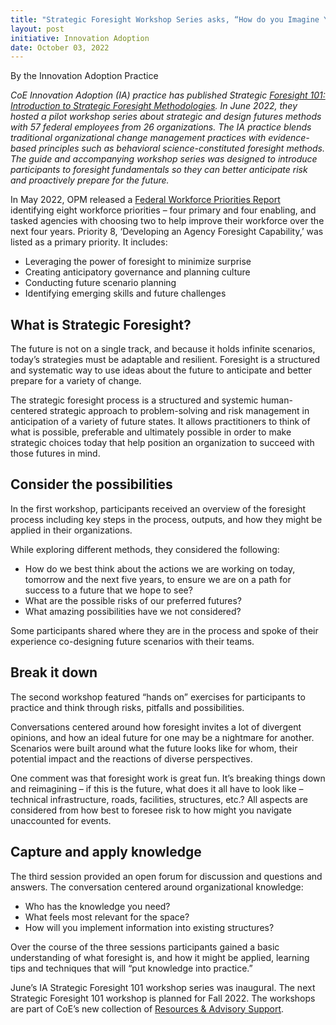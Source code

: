 ```yaml
---
title: "Strategic Foresight Workshop Series asks, “How do you Imagine Your Future?”’"
layout: post
initiative: Innovation Adoption
date: October 03, 2022
---
```

By the Innovation Adoption Practice 

*CoE Innovation Adoption (IA) practice has published Strategic [Foresight 101: Introduction to Strategic Foresight Methodologies](https://coe.gsa.gov/docs/StrategicForesight101.pdf). In June 2022, they hosted a pilot workshop series about strategic and design futures methods with 57 federal employees from 26 organizations. The IA practice blends traditional organizational change management practices with evidence-based principles such as behavioral science-constituted foresight methods. The guide and accompanying workshop series was designed to introduce participants to foresight fundamentals so they can better anticipate risk and proactively prepare for the future.*

In May 2022, OPM released a [Federal Workforce Priorities Report](https://chcoc.gov/sites/default/files/2022-Federal-Workforce-Priorities-Report-FWPR.pdf) identifying eight workforce priorities – four primary and four enabling, and tasked agencies with choosing two to help improve their workforce over the next four years. Priority 8, ‘Developing an Agency Foresight Capability,’ was listed as a primary priority. It includes:

- Leveraging the power of foresight to minimize surprise
- Creating anticipatory governance and planning culture
- Conducting future scenario planning 
- Identifying emerging skills and future challenges 

<h2>What is Strategic Foresight?</h2>

The future is not on a single track, and because it holds infinite scenarios, today’s strategies must be adaptable and resilient. Foresight is a structured and systematic way to use ideas about the future to anticipate and better prepare for a variety of change. 

The strategic foresight process is a structured and systemic human-centered strategic approach to problem-solving and risk management in anticipation of a variety of future states. It allows practitioners to think of what is possible, preferable and ultimately possible in order to make strategic choices today that help position an organization to succeed with those futures in mind.

<h2>Consider the possibilities</h2>
In the first workshop, participants received an overview of the foresight process including key steps in the process, outputs, and how they might be applied in their organizations.   

While exploring different methods, they considered the following:

- How do we best think about the actions we are working on today, tomorrow and the next five years, to ensure we are on a path for success to a future that we hope to see?
- What are the possible risks of our preferred futures?
- What amazing possibilities have we not considered? 

Some participants shared where they are in the process and spoke of their experience co-designing future scenarios with their teams.

<h2>Break it down</h2>
The second workshop featured “hands on” exercises for participants to practice and think through risks, pitfalls and possibilities. 

Conversations centered around how foresight invites a lot of divergent opinions, and how an ideal future for one may be a nightmare for another. Scenarios were built around what the future looks like for whom, their potential impact and the reactions of diverse perspectives. 

One comment was that foresight work is great fun. It’s breaking things down and reimagining – if this is the future, what does it all have to look like – technical infrastructure, roads, facilities, structures, etc.? All aspects are considered from how best to foresee risk to how might you navigate unaccounted for events.

<h2>Capture and apply knowledge</h2>
The third session provided an open forum for discussion and questions and answers.  The conversation centered around organizational knowledge:  

- Who has the knowledge you need? 
- What feels most relevant for the space?
- How will you implement information into existing structures?

Over the course of the three sessions participants gained a basic understanding of what foresight is, and how it might be applied, learning tips and techniques that will “put knowledge into practice.”   

June’s IA Strategic Foresight 101 workshop series was inaugural. The next Strategic Foresight 101 workshop is planned for Fall 2022. The workshops are part of CoE’s new collection of [Resources & Advisory Support](https://coe.gsa.gov/2022/05/20/coe-update-4.html). 
